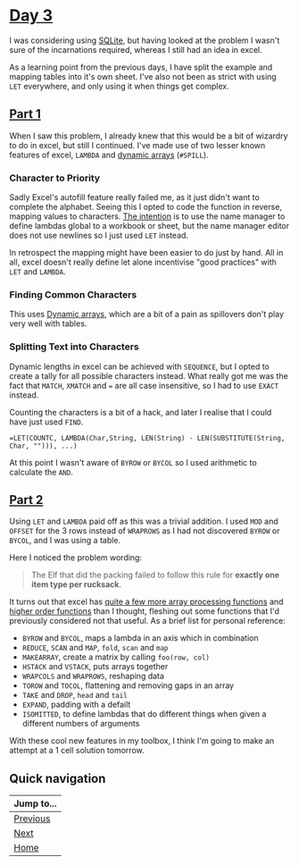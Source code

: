# [Day 3](https://adventofcode.com/2022/day/3)

I was considering using [SQLite](https://www.sqlite.org/index.html), but having looked at the problem I wasn't sure of the incarnations required, whereas I still had an idea in excel. 

As a learning point from the previous days, I have split the example and mapping tables into it's own sheet. I've also not been as strict with using `LET` everywhere, and only using it when things get complex.

## [Part 1](https://adventofcode.com/2022/day/3#part1)

When I saw this problem, I already knew that this would be a bit of wizardry to do in excel, but still I continued. I've made use of two lesser known features of excel, `LAMBDA` and [dynamic arrays](https://support.microsoft.com/en-us/office/dynamic-array-formulas-and-spilled-array-behavior-205c6b06-03ba-4151-89a1-87a7eb36e531) (`#SPILL`).

### Character to Priority

Sadly Excel's autofill feature really failed me, as it just didn't want to complete the alphabet. Seeing this I opted to code the function in reverse, mapping values to characters. [The intention](https://www.microsoft.com/en-us/research/podcast/advancing-excel-as-a-programming-language-with-andy-gordon-and-simon-peyton-jones/) is to use the name manager to define lambdas global to a workbook or sheet, but the name manager editor does not use newlines so I just used `LET` instead. 

In retrospect the mapping might have been easier to do just by hand. All in all, excel doesn't really define let alone incentivise "good practices" with `LET` and `LAMBDA`.

### Finding Common Characters

This uses [Dynamic arrays](https://support.microsoft.com/en-us/office/dynamic-array-formulas-and-spilled-array-behavior-205c6b06-03ba-4151-89a1-87a7eb36e531), which are a bit of a pain as spillovers don't play very well with tables.
### Splitting Text into Characters

Dynamic lengths in excel can be achieved with `SEQUENCE`, but I opted to create a tally for all possible characters instead. What really got me was the fact that `MATCH`, `XMATCH` and `=` are all case insensitive, so I had to use `EXACT` instead. 

Counting the characters is a bit of a hack, and later I realise that I could have just used `FIND`.

```Excel
=LET(COUNTC, LAMBDA(Char,String, LEN(String) - LEN(SUBSTITUTE(String, Char, ""))), ...)
```

At this point I wasn't aware of `BYROW` or `BYCOL` so I used arithmetic to calculate the `AND`. 

## [Part 2](https://adventofcode.com/2022/day/3#part2)

Using `LET` and `LAMBDA` paid off as this was a trivial addition. I used `MOD` and `OFFSET` for the 3 rows instead of `WRAPROWS` as I had not discovered `BYROW` or `BYCOL`, and I was using a table.

Here I noticed the problem wording:

 > The Elf that did the packing failed to follow this rule for **exactly one item type per rucksack**.

It turns out that excel has [quite a few more array processing functions](https://support.microsoft.com/en-us/office/guidelines-and-examples-of-array-formulas-7d94a64e-3ff3-4686-9372-ecfd5caa57c7) and [higher order functions](https://insider.office.com/en-us/blog/new-lambda-functions-available-in-excel) than I thought, fleshing out some functions that I'd previously considered not that useful. As a brief list for personal reference:

- `BYROW` and `BYCOL`, maps a lambda in an axis which in combination
- `REDUCE`, `SCAN` and `MAP`, `fold`, `scan` and `map`
- `MAKEARRAY`, create a matrix by calling `foo(row, col)`
- `HSTACK` and `VSTACK`, puts arrays together
- `WRAPCOLS` and `WRAPROWS`, reshaping data
- `TOROW` and `TOCOL`, flattening and removing gaps in an array
- `TAKE` and `DROP`, `head` and `tail`
- `EXPAND`, padding with a defailt
- `ISOMITTED`, to define lambdas that do different things when given a different numbers of arguments

With these cool new features in my toolbox, I think I'm going to make an attempt at a 1 cell solution tomorrow.
## Quick navigation

| Jump to...                     |
| ------------------------------ |
| [Previous](../day02/README.md) |
| [Next](../day04/README.md)     |
| [Home](../README.md)           |
